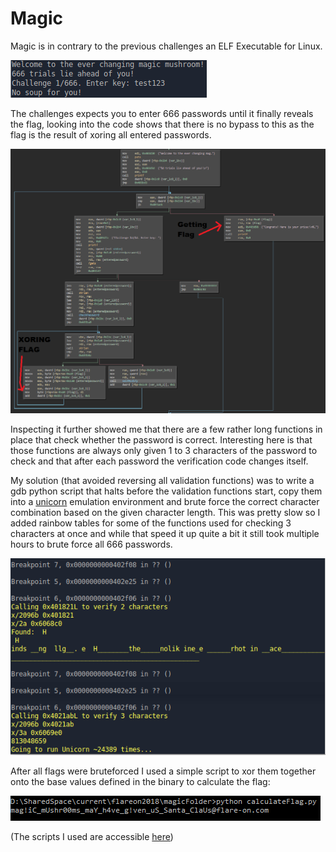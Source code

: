 # Magic

Magic is in contrary to the previous challenges an ELF Executable for Linux.

![](img/challenge6_1.PNG)

The challenges expects you to enter 666 passwords until it finally reveals the flag, looking into the code shows that there is no bypass to this as the flag is the result of xoring all entered passwords.

![](img/challenge6_2.PNG)

Inspecting it further showed me that there are a few rather long functions in place that check whether the password is correct.
Interesting here is that those functions are always only given 1 to 3 characters of the password to check and that after each password the verification code changes itself.

My solution (that avoided reversing all validation functions) was to write a gdb python script that halts before the validation functions start, copy them into a [unicorn](https://www.unicorn-engine.org/) emulation environment and brute force the correct character combination based on the given character length.
This was pretty slow so I added rainbow tables for some of the functions used for checking 3 characters at once and while that speed it up quite a bit it still took multiple hours to brute force all 666 passwords.

![](img/challenge6_3.PNG)

After all flags were bruteforced I used a simple script to xor them together onto the base values defined in the binary to calculate the flag:

![](img/challenge6_4.PNG)

(The scripts I used are accessible [here](https://github.com/Pusty/writeups/tree/master/FlareOn2018/scripts/magicSolution/))
